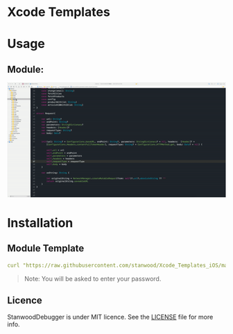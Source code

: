 # Xcode Templates

# Usage

## Module:

<img src="Media/module.gif" alt="Module" width="900">

# Installation

## Module Template

```yml
curl "https://raw.githubusercontent.com/stanwood/Xcode_Templates_iOS/master/Script/install.sh"
```
>Note: You will be asked to enter your password.


## Licence

StanwoodDebugger is under MIT licence. See the [LICENSE](https://github.com/stanwood/Xcode_Templates_iOS/blob/master/LICENSE.md) file for more info.
